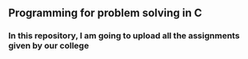 ## Programming for problem solving in C
### In this repository, I am going to upload all the assignments given by our college
